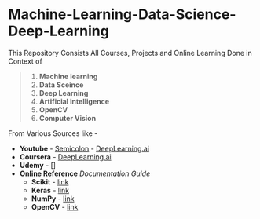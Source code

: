 # Machine-Learning-Data-Science-Deep-Learning

 This Repository Consists All Courses, Projects and Online Learning Done in Context of
 > 1. **Machine learning**
 > 2. **Data Sceince**
 > 3. **Deep Learning**
 > 4. **Artificial Intelligence**
 > 5. **OpenCV** 
 > 6. **Computer Vision**
 
  From Various Sources like -
  * **Youtube** - [Semicolon](https://www.youtube.com/c/thesemicolon) - [DeepLearning.ai](https://www.youtube.com/c/deeplearningai)
  * **Coursera** - [DeepLearning.ai](https://www.youtube.com/c/deeplearningai)
  * **Udemy** - []
  * **Online Reference** *Documentation Guide*
    * **Scikit** - <a target="_blank" href="https://scikit-learn.org/stable/user_guide.html">link</a>
    * **Keras** - <a target="_blank" href="https://keras.io/api/preprocessing/image/">link</a>
    * **NumPy** - <a target="_blank" href="https://numpy.org/doc/stable/user/quickstart.html">link</a>
    * **OpenCV** - <a target="_blank" href="https://opencv-python-tutroals.readthedocs.io/en/latest/py_tutorials/py_gui/py_table_of_contents_gui/py_table_of_contents_gui.html">link</a>
